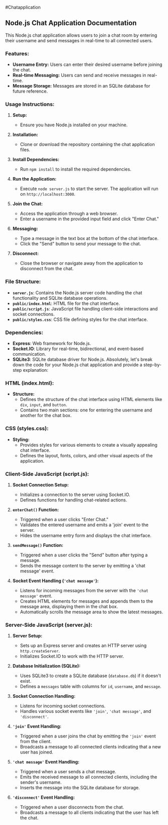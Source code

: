 #Chatapplication
## Node.js Chat Application Documentation

This Node.js chat application allows users to join a chat room by entering their username and send messages in real-time to all connected users.

### Features:

- **Username Entry:** Users can enter their desired username before joining the chat.
- **Real-time Messaging:** Users can send and receive messages in real-time.
- **Message Storage:** Messages are stored in an SQLite database for future reference.

### Usage Instructions:

1. **Setup:**

   - Ensure you have Node.js installed on your machine.

2. **Installation:**

   - Clone or download the repository containing the chat application files.

3. **Install Dependencies:**

   - Run `npm install` to install the required dependencies.

4. **Run the Application:**

   - Execute `node server.js` to start the server. The application will run on `http://localhost:3000`.

5. **Join the Chat:**

   - Access the application through a web browser.
   - Enter a username in the provided input field and click "Enter Chat."

6. **Messaging:**

   - Type a message in the text box at the bottom of the chat interface.
   - Click the "Send" button to send your message to the chat.

7. **Disconnect:**

   - Close the browser or navigate away from the application to disconnect from the chat.

### File Structure:

- **`server.js`**: Contains the Node.js server code handling the chat functionality and SQLite database operations.
- **`public/index.html`**: HTML file for the chat interface.
- **`public/script.js`**: JavaScript file handling client-side interactions and socket connections.
- **`public/styles.css`**: CSS file defining styles for the chat interface.

### Dependencies:

- **Express**: Web framework for Node.js.
- **Socket.IO**: Library for real-time, bidirectional, and event-based communication.
- **SQLite3**: SQLite database driver for Node.js.
Absolutely, let's break down the code for your Node.js chat application and provide a step-by-step explanation:

### HTML (index.html):

- **Structure:** 
  - Defines the structure of the chat interface using HTML elements like `div`, `input`, and `button`.
  - Contains two main sections: one for entering the username and another for the chat box.

### CSS (styles.css):

- **Styling:**
  - Provides styles for various elements to create a visually appealing chat interface.
  - Defines the layout, fonts, colors, and other visual aspects of the application.

### Client-Side JavaScript (script.js):

1. **Socket Connection Setup:**
   - Initializes a connection to the server using Socket.IO.
   - Defines functions for handling chat-related actions.

2. **`enterChat()` Function:**
   - Triggered when a user clicks "Enter Chat."
   - Validates the entered username and emits a 'join' event to the server.
   - Hides the username entry form and displays the chat interface.

3. **`sendMessage()` Function:**
   - Triggered when a user clicks the "Send" button after typing a message.
   - Sends the message content to the server by emitting a 'chat message' event.

4. **Socket Event Handling (`'chat message'`):**
   - Listens for incoming messages from the server with the `'chat message'` event.
   - Creates HTML elements for messages and appends them to the message area, displaying them in the chat box.
   - Automatically scrolls the message area to show the latest messages.

### Server-Side JavaScript (server.js):

1. **Server Setup:**
   - Sets up an Express server and creates an HTTP server using `http.createServer`.
   - Initializes Socket.IO to work with the HTTP server.

2. **Database Initialization (SQLite):**
   - Uses SQLite3 to create a SQLite database (`database.db`) if it doesn't exist.
   - Defines a `messages` table with columns for `id`, `username`, and `message`.

3. **Socket Connection Handling:**
   - Listens for incoming socket connections.
   - Handles various socket events like `'join'`, `'chat message'`, and `'disconnect'`.

4. **`'join'` Event Handling:**
   - Triggered when a user joins the chat by emitting the `'join'` event from the client.
   - Broadcasts a message to all connected clients indicating that a new user has joined.

5. **`'chat message'` Event Handling:**
   - Triggered when a user sends a chat message.
   - Emits the received message to all connected clients, including the sender's username.
   - Inserts the message into the SQLite database for storage.

6. **`'disconnect'` Event Handling:**
   - Triggered when a user disconnects from the chat.
   - Broadcasts a message to all clients indicating that the user has left the chat.
